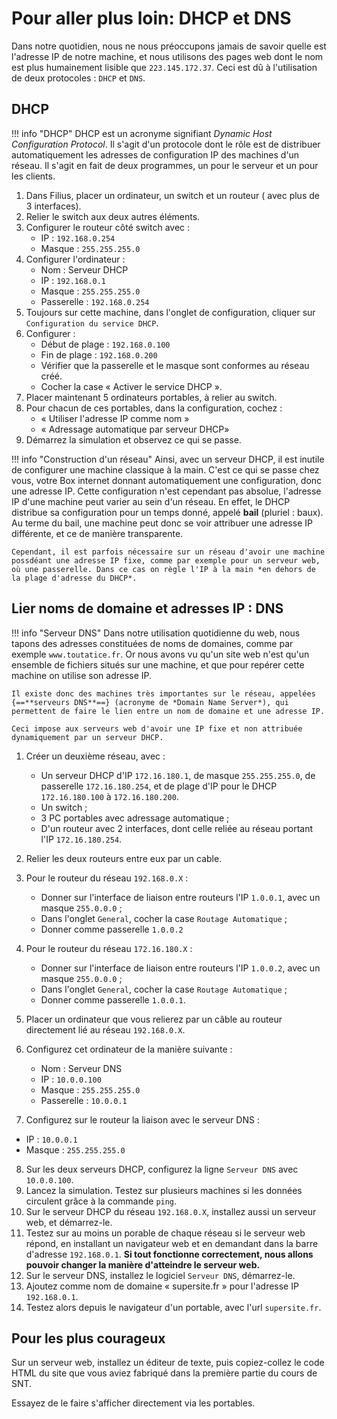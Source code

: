 # Pour aller plus loin: DHCP et DNS

Dans notre quotidien, nous ne nous préoccupons jamais de savoir quelle est l'adresse IP de notre machine, et nous utilisons des pages web dont le nom est plus humainement lisible que `223.145.172.37`. Ceci est dû à l'utilisation de deux protocoles : `DHCP` et `DNS`.

##  DHCP

!!! info "DHCP"
	DHCP est un acronyme signifiant *Dynamic Host Configuration Protocol*. Il s'agit d'un protocole dont le rôle est de distribuer automatiquement les adresses de configuration IP des machines d'un réseau. Il s'agit en fait de deux programmes, un pour le serveur et un pour les clients.

1. Dans Filius, placer un ordinateur, un switch et un routeur ( avec plus de 3 interfaces).
2. Relier le switch aux deux autres éléments.
3. Configurer le routeur côté switch avec :
	* IP : `192.168.0.254`
	* Masque : `255.255.255.0`
4. Configurer l'ordinateur :
	* Nom : Serveur DHCP
	* IP : `192.168.0.1`
	* Masque : `255.255.255.0`
	* Passerelle : `192.168.0.254`
5. Toujours sur cette machine, dans l'onglet de configuration, cliquer sur `Configuration du service DHCP`.
6. Configurer :
	* Début de plage : `192.168.0.100`
	* Fin de plage : `192.168.0.200`
	* Vérifier que la passerelle et le masque sont conformes au réseau créé.
	* Cocher la case &laquo; Activer le service DHCP &raquo;.
7. Placer maintenant 5 ordinateurs portables, à relier au switch.
8. Pour chacun de ces portables, dans la configuration, cochez :
	* &laquo; Utiliser l'adresse IP comme nom &raquo;
	* &laquo; Adressage automatique par serveur DHCP&raquo;
9. Démarrez  la simulation et observez ce qui se passe.

!!! info "Construction d'un réseau"
	Ainsi, avec un serveur DHCP, il est inutile de configurer une machine classique à la main. C'est ce qui se passe chez vous, votre Box internet donnant automatiquement une configuration, donc une adresse IP. Cette configuration n'est cependant pas absolue, l'adresse IP d'une machine peut varier au sein d'un réseau. En effet, le DHCP distribue sa configuration pour un temps donné, appelé **bail** (pluriel : baux). Au terme du bail, une machine peut donc se voir attribuer une adresse IP différente, et ce de manière transparente.
 
	Cependant, il est parfois nécessaire sur un réseau d'avoir une machine possdéant une adresse IP fixe, comme par exemple pour un serveur web, où une passerelle. Dans ce cas on règle l'IP à la main *en dehors de la plage d'adresse du DHCP*.


## Lier noms de domaine et adresses IP : DNS

!!! info "Serveur DNS"
	Dans notre utilisation quotidienne du web, nous tapons des adresses constituées de noms de domaines, comme par exemple `www.toutatice.fr`. Or nous avons vu qu'un site web n'est qu'un ensemble de fichiers situés sur une machine, et que pour repérer cette machine on utilise son adresse IP.
	
	Il existe donc des machines très importantes sur le réseau, appelées {==**serveurs DNS**==} (acronyme de *Domain Name Server*), qui permettent de faire le lien entre un nom de domaine et une adresse IP.
	
	Ceci impose aux serveurs web d'avoir une IP fixe et non attribuée dynamiquement par un serveur DHCP.
 

1. Créer un deuxième réseau, avec :
	* Un serveur DHCP d'IP `172.16.180.1`, de masque `255.255.255.0`, de passerelle `172.16.180.254`, et de plage d'IP pour le DHCP `172.16.180.100` à `172.16.180.200`.
	*  Un switch ;
	*  3 PC portables avec adressage automatique ;
	*  D'un routeur avec 2 interfaces, dont celle reliée au réseau portant l'IP `172.16.180.254`.

2. Relier les deux routeurs entre eux par un cable.
3. Pour le routeur du réseau `192.168.0.X` :
	* Donner sur l'interface de liaison entre routeurs l'IP `1.0.0.1`, avec un masque `255.0.0.0` ;
	* Dans l'onglet `General`, cocher la case `Routage Automatique` ;
	* Donner comme passerelle `1.0.0.2`
4. Pour le routeur du réseau `172.16.180.X` :
	* Donner sur l'interface de liaison entre routeurs l'IP `1.0.0.2`, avec un masque `255.0.0.0` ;
	* Dans l'onglet `General`, cocher la case `Routage Automatique` ;
	* Donner comme passerelle `1.0.0.1`.
5. Placer un ordinateur que vous relierez par un câble au routeur directement lié au réseau `192.168.0.X`.
6. Configurez cet ordinateur de la manière suivante :
	* Nom : Serveur DNS
	* IP : `10.0.0.100`
	* Masque : `255.255.255.0`
	* Passerelle : `10.0.0.1`
7. Configurez sur le routeur la liaison avec le serveur DNS :
 * IP : `10.0.0.1`
 * Masque : `255.255.255.0`
8. Sur les deux serveurs DHCP, configurez la ligne `Serveur DNS` avec `10.0.0.100`.
9. Lancez la simulation. Testez sur plusieurs machines si les données circulent grâce à la commande `ping`.
10. Sur le serveur DHCP du réseau `192.168.0.X`, installez aussi un serveur web, et démarrez-le.
11. Testez sur au moins un porable de chaque réseau si le serveur web répond, en installant un navigateur web et en demandant dans la barre d'adresse `192.168.0.1`.
	**Si tout fonctionne correctement, nous allons pouvoir changer la manière d'atteindre le serveur web.**
12. Sur le serveur DNS, installez le logiciel `Serveur DNS`, démarrez-le.
13. Ajoutez comme nom de domaine &laquo; supersite.fr &raquo; pour l'adresse IP `192.168.0.1`.
14. Testez alors depuis le navigateur d'un portable, avec l'url `supersite.fr`.

## Pour les plus courageux

Sur un serveur web, installez un éditeur de texte, puis copiez-collez le code HTML du site que vous aviez fabriqué dans la première partie du cours de SNT.

Essayez de le faire s'afficher directement via les portables.



